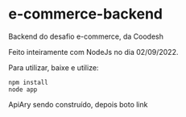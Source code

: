 # e-commerce-backend
Backend do desafio e-commerce, da Coodesh

Feito inteiramente com NodeJs no dia 02/09/2022.

Para utilizar, baixe e utilize:
```
npm install
node app
```

ApiAry sendo construído, depois boto link
